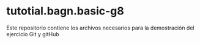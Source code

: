 # tutotial.bagn.basic-g8
Este repositorio contiene los archivos necesarios para la demostración del ejercicio Git y gitHub
